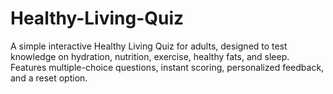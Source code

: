 # Healthy-Living-Quiz
A simple interactive Healthy Living Quiz for adults, designed to test knowledge on hydration, nutrition, exercise, healthy fats, and sleep. Features multiple-choice questions, instant scoring, personalized feedback, and a reset option.
